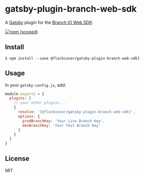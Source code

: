 # gatsby-plugin-branch-web-sdk

A [Gatsby](https://www.gatsbyjs.org) plugin for the [Branch IO Web SDK](https://docs.branch.io/pages/web/integrate/).

[![npm (scoped)](https://img.shields.io/npm/v/@flockcover/gatsby-plugin-branch-web-sdk.svg?style=flat-square)](https://www.npmjs.com/package/@flockcover/gatsby-plugin-branch-web-sdk)

## Install

```shell
$ npm install --save @flockcover/gatsby-plugin-branch-web-sdk]
```

## Usage

In your `gatsby-config.js`, add:

```js
module.exports = {
  plugins: [
    // your other plugins...
    {
      resolve: '[@flockcover/gatsby-plugin-branch-web-sdk]',
      options: {
        prodBranchKey: 'Your Live Branch Key',
        devBranchKey: 'Your Test Branch Key'
      }
    }
  ]
}
```

## License

MIT
